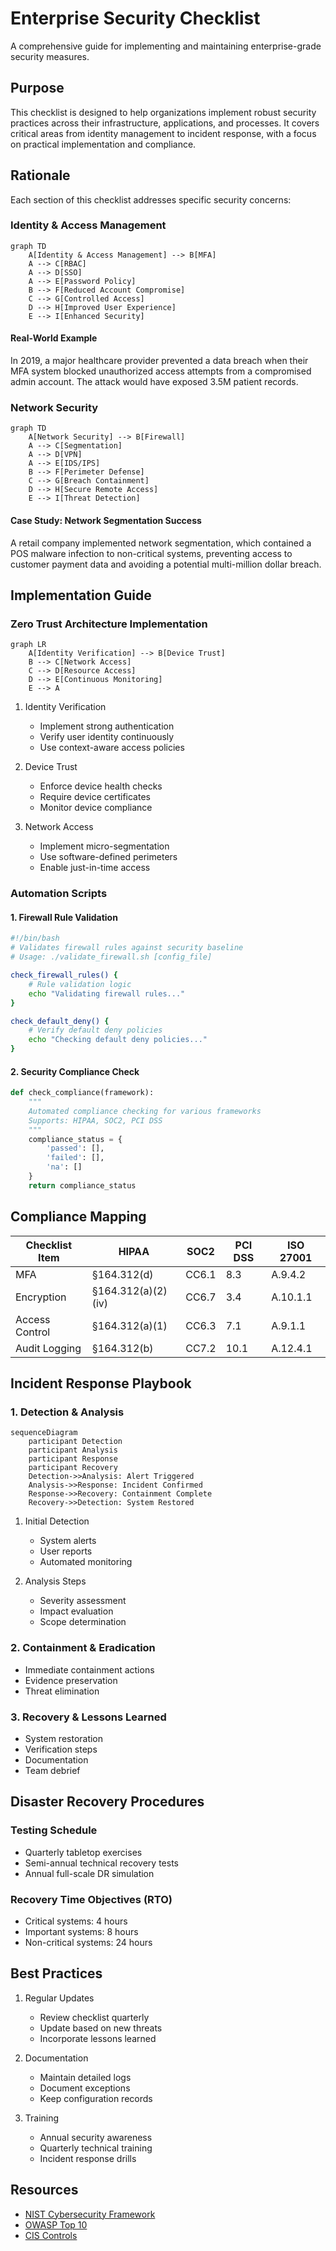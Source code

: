 # Enterprise Security Checklist

A comprehensive guide for implementing and maintaining enterprise-grade security measures.

## Purpose

This checklist is designed to help organizations implement robust security practices across their infrastructure, applications, and processes. It covers critical areas from identity management to incident response, with a focus on practical implementation and compliance.

## Rationale

Each section of this checklist addresses specific security concerns:

### Identity & Access Management

```mermaid
graph TD
    A[Identity & Access Management] --> B[MFA]
    A --> C[RBAC]
    A --> D[SSO]
    A --> E[Password Policy]
    B --> F[Reduced Account Compromise]
    C --> G[Controlled Access]
    D --> H[Improved User Experience]
    E --> I[Enhanced Security]
```

#### Real-World Example

In 2019, a major healthcare provider prevented a data breach when their MFA system blocked unauthorized access attempts from a compromised admin account. The attack would have exposed 3.5M patient records.

### Network Security

```mermaid
graph TD
    A[Network Security] --> B[Firewall]
    A --> C[Segmentation]
    A --> D[VPN]
    A --> E[IDS/IPS]
    B --> F[Perimeter Defense]
    C --> G[Breach Containment]
    D --> H[Secure Remote Access]
    E --> I[Threat Detection]
```

#### Case Study: Network Segmentation Success

A retail company implemented network segmentation, which contained a POS malware infection to non-critical systems, preventing access to customer payment data and avoiding a potential multi-million dollar breach.

## Implementation Guide

### Zero Trust Architecture Implementation

```mermaid
graph LR
    A[Identity Verification] --> B[Device Trust]
    B --> C[Network Access]
    C --> D[Resource Access]
    D --> E[Continuous Monitoring]
    E --> A
```

1. Identity Verification

   - Implement strong authentication
   - Verify user identity continuously
   - Use context-aware access policies

2. Device Trust

   - Enforce device health checks
   - Require device certificates
   - Monitor device compliance

3. Network Access
   - Implement micro-segmentation
   - Use software-defined perimeters
   - Enable just-in-time access

### Automation Scripts

#### 1. Firewall Rule Validation

```bash
#!/bin/bash
# Validates firewall rules against security baseline
# Usage: ./validate_firewall.sh [config_file]

check_firewall_rules() {
    # Rule validation logic
    echo "Validating firewall rules..."
}

check_default_deny() {
    # Verify default deny policies
    echo "Checking default deny policies..."
}
```

#### 2. Security Compliance Check

```python
def check_compliance(framework):
    """
    Automated compliance checking for various frameworks
    Supports: HIPAA, SOC2, PCI DSS
    """
    compliance_status = {
        'passed': [],
        'failed': [],
        'na': []
    }
    return compliance_status
```

## Compliance Mapping

| Checklist Item | HIPAA              | SOC2  | PCI DSS | ISO 27001 |
| -------------- | ------------------ | ----- | ------- | --------- |
| MFA            | §164.312(d)        | CC6.1 | 8.3     | A.9.4.2   |
| Encryption     | §164.312(a)(2)(iv) | CC6.7 | 3.4     | A.10.1.1  |
| Access Control | §164.312(a)(1)     | CC6.3 | 7.1     | A.9.1.1   |
| Audit Logging  | §164.312(b)        | CC7.2 | 10.1    | A.12.4.1  |

## Incident Response Playbook

### 1. Detection & Analysis

```mermaid
sequenceDiagram
    participant Detection
    participant Analysis
    participant Response
    participant Recovery
    Detection->>Analysis: Alert Triggered
    Analysis->>Response: Incident Confirmed
    Response->>Recovery: Containment Complete
    Recovery->>Detection: System Restored
```

1. Initial Detection

   - System alerts
   - User reports
   - Automated monitoring

2. Analysis Steps
   - Severity assessment
   - Impact evaluation
   - Scope determination

### 2. Containment & Eradication

- Immediate containment actions
- Evidence preservation
- Threat elimination

### 3. Recovery & Lessons Learned

- System restoration
- Verification steps
- Documentation
- Team debrief

## Disaster Recovery Procedures

### Testing Schedule

- Quarterly tabletop exercises
- Semi-annual technical recovery tests
- Annual full-scale DR simulation

### Recovery Time Objectives (RTO)

- Critical systems: 4 hours
- Important systems: 8 hours
- Non-critical systems: 24 hours

## Best Practices

1. Regular Updates

   - Review checklist quarterly
   - Update based on new threats
   - Incorporate lessons learned

2. Documentation

   - Maintain detailed logs
   - Document exceptions
   - Keep configuration records

3. Training
   - Annual security awareness
   - Quarterly technical training
   - Incident response drills

## Resources

- [NIST Cybersecurity Framework](https://www.nist.gov/cyberframework)
- [OWASP Top 10](https://owasp.org/www-project-top-ten/)
- [CIS Controls](https://www.cisecurity.org/controls/)
